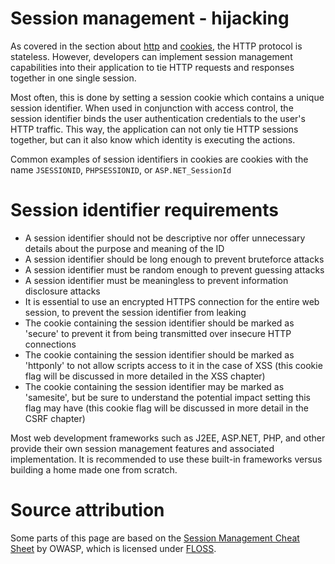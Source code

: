 # Session management - hijacking
As covered in the section about [http](../001introduction\002basicwebconcepts\001http.md) and [cookies](../001introduction\002basicwebconcepts\003cookies.md), the HTTP protocol is stateless. However, developers can implement session management capabilities into their application to tie HTTP requests and responses together in one single session. 

Most often, this is done by setting a session cookie which contains a unique session identifier. When used in conjunction with access control, the session identifier binds the user authentication credentials to the user's HTTP traffic. This way, the application can not only tie HTTP sessions together, but can it also know which identity is executing the actions. 

Common examples of session identifiers in cookies are cookies with the name `JSESSIONID`, `PHPSESSIONID`, or `ASP.NET_SessionId`

# Session identifier requirements
* A session identifier should not be descriptive nor offer unnecessary details about the purpose and meaning of the ID
* A session identifier should be long enough to prevent bruteforce attacks
* A session identifier must be random enough to prevent guessing attacks
* A session identifier must be meaningless to prevent information disclosure attacks
* It is essential to use an encrypted HTTPS connection for the entire web session, to prevent the session identifier from leaking
* The cookie containing the session identifier should be marked as 'secure' to prevent it from being transmitted over insecure HTTP connections
* The cookie containing the session identifier should be marked as 'httponly' to not allow scripts access to it in the case of XSS (this cookie flag will be discussed in more detailed in the XSS chapter)
* The cookie containing the session identifier may be marked as 'samesite', but be sure to understand the potential impact setting this flag may have (this cookie flag will be discussed in more detail in the CSRF chapter)

Most web development frameworks such as J2EE, ASP.NET, PHP, and other provide their own session management features and associated implementation. It is recommended to use these built-in frameworks versus building a home made one from scratch. 


# Source attribution
Some parts of this page are based on the [Session Management Cheat Sheet](https://owasp.org/www-project-cheat-sheets/cheatsheets/Session_Management_Cheat_Sheet) by OWASP, which is licensed under [FLOSS](https://owasp.org/about/).
